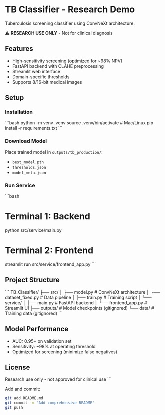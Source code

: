 # TB Classifier - Research Demo

Tuberculosis screening classifier using ConvNeXt architecture.

⚠️ **RESEARCH USE ONLY** - Not for clinical diagnosis

## Features
- High-sensitivity screening (optimized for ~98% NPV)
- FastAPI backend with CLAHE preprocessing
- Streamlit web interface
- Domain-specific thresholds
- Supports 8/16-bit medical images

## Setup

### Installation
\`\`\`bash
python -m venv .venv
source .venv/bin/activate  # Mac/Linux
pip install -r requirements.txt
\`\`\`

### Download Model
Place trained model in `outputs/tb_production/`:
- `best_model.pth`
- `thresholds.json`
- `model_meta.json`

### Run Service
\`\`\`bash
# Terminal 1: Backend
python src/service/main.py

# Terminal 2: Frontend
streamlit run src/service/frontend_app.py
\`\`\`

## Project Structure
\`\`\`
TB_Classifier/
├── src/
│   ├── model.py              # ConvNeXt architecture
│   ├── dataset_fixed.py      # Data pipeline
│   ├── train.py             # Training script
│   └── service/
│       ├── main.py          # FastAPI backend
│       └── frontend_app.py  # Streamlit UI
├── outputs/                 # Model checkpoints (gitignored)
└── data/                    # Training data (gitignored)
\`\`\`

## Model Performance
- AUC: 0.95+ on validation set
- Sensitivity: ~98% at operating threshold
- Optimized for screening (minimize false negatives)

## License
Research use only - not approved for clinical use
\`\`\`

Add and commit:
```bash
git add README.md
git commit -m "Add comprehensive README"
git push
